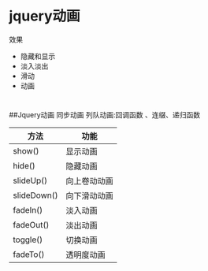#
# jquery动画

效果
* 隐藏和显示
* 淡入淡出
* 滑动
* 动画

#
##Jquery动画
同步动画
列队动画:回调函数 、连缀、递归函数

|方法|功能|
|---|---|
|show()| 显示动画|
|hide() |隐藏动画|
|slideUp()| 向上卷动动画|
|slideDown()| 向下滑动动画|
|fadeIn()| 淡入动画|
|fadeOut()| 淡出动画|
|toggle() |切换动画|
|fadeTo() |透明度动画|

